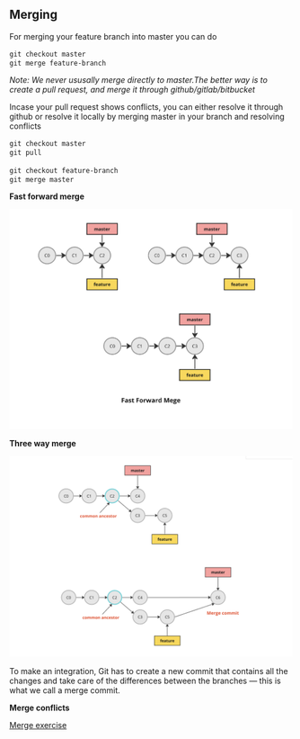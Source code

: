 ## Merging

For merging your feature branch into master
you can do

```shell
git checkout master
git merge feature-branch
```

_Note: We never ususally merge directly to master.The better way is to create a pull request, and merge it through github/gitlab/bitbucket_

Incase your pull request shows conflicts, you can either resolve it through github or resolve it locally by merging master in your branch and resolving conflicts

```shell
git checkout master
git pull

git checkout feature-branch
git merge master
```

**Fast forward merge**

![alt text](../images/image-13.png)

**Three way merge**

![alt text](../images/image-14.png)

To make an integration, Git has to create a new commit that contains all the changes and take care of the differences between the branches — this is what we call a merge commit.

**Merge conflicts**

[Merge exercise](../exercises/mergingExercise.md)
